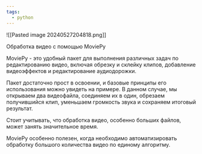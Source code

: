 ```yaml
---
tags:
  - python
---
```

![[Pasted image 20240527204818.png]]

Обработка видео с помощью MoviePy

MoviePy - это удобный пакет для выполнения различных задач по редактированию видео, включая обрезку и склейку клипов, добавление видеоэффектов и редактирование аудиодорожки.

Пакет достаточно прост в освоении, и базовые принципы его использования можно увидеть на примере. В данном случае, мы открываем два видеофайла, соединяем их в один, обрезаем получившийся клип, уменьшаем громкость звука и сохраняем итоговый результат.

Стоит учитывать, что обработка видео, особенно больших файлов, может занять значительное время.

MoviePy особенно полезен, когда необходимо автоматизировать обработку большого количества видео по единому алгоритму.